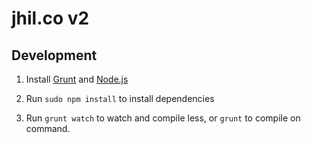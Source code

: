 # jhil.co v2

## Development

1. Install [Grunt](http://gruntjs.com/getting-started) and [Node.js](http://nodejs.org/)

2. Run `sudo npm install` to install dependencies

3. Run `grunt watch` to watch and compile less, or `grunt` to compile on command.
